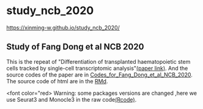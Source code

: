 # study_ncb_2020
https://xinming-w.github.io/study_ncb_2020/

## Study of Fang Dong et al NCB 2020

This is the repeat of "Differentiation of transplanted haematopoietic stem cells tracked by single-cell transcriptomic analysis"[(paper link)](https://www.nature.com/articles/s41556-020-0512-1). And the source codes of the paper are in [Codes_for_Fang_Dong_et_al_NCB_2020](https://github.com/pzhulab/Codes_for_Fang_Dong_et_al_NCB_2020). The source code of html are in the [RMd](https://github.com/Xinming-W/study_ncb_2020/tree/main/Rmd).

<font color="red> Warning: some packages versions are changed ,here we use Seurat3 and Monocle3 in the raw code[(Rcode)](
             https://github.com/Xinming-W/study_ncb_2020/tree/main/Rcode)</font>.

